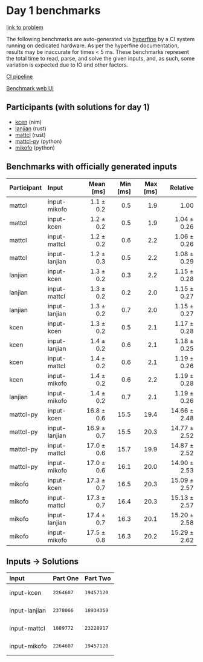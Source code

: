# Day 1 benchmarks

[link to problem](https://adventofcode.com/2024/day/1)

The following benchmarks are auto-generated via
[hyperfine](https://github.com/sharkdp/hyperfine) by a CI system running on
dedicated hardware. As per the hyperfine documentation, results may be
inaccurate for times < 5 ms. These benchmarks represent the total time to read,
parse, and solve the given inputs, and, as such, some variation is expected due
to IO and other factors.

[CI pipeline](http://ci.papercode.net:8080/teams/main/pipelines/aoc2024)

[Benchmark web UI](https://aoc.ancalagon.black)


## Participants (with solutions for day 1)

- [kcen](https://github.com/kcen/aoc2024) (nim)
- [lanjian](https://github.com/lanjian/aoc-2024) (rust)
- [mattcl](https://github.com/mattcl/aoc2024) (rust)
- [mattcl-py](https://github.com/mattcl/aoc2024-py) (python)
- [mikofo](https://github.com/mikofo/aoc2024) (python)


## Benchmarks with officially generated inputs

| Participant | Input | Mean [ms] | Min [ms] | Max [ms] | Relative |
|:---|:---|---:|---:|---:|---:|
| mattcl | input-mikofo | 1.1 ± 0.2 | 0.5 | 1.9 | 1.00 |
| mattcl | input-kcen | 1.2 ± 0.2 | 0.5 | 1.9 | 1.04 ± 0.26 |
| mattcl | input-mattcl | 1.2 ± 0.2 | 0.6 | 2.2 | 1.06 ± 0.26 |
| mattcl | input-lanjian | 1.2 ± 0.3 | 0.5 | 2.2 | 1.08 ± 0.29 |
| lanjian | input-kcen | 1.3 ± 0.2 | 0.3 | 2.2 | 1.15 ± 0.28 |
| lanjian | input-mattcl | 1.3 ± 0.2 | 0.2 | 2.0 | 1.15 ± 0.27 |
| lanjian | input-lanjian | 1.3 ± 0.2 | 0.7 | 2.0 | 1.15 ± 0.27 |
| kcen | input-kcen | 1.3 ± 0.2 | 0.5 | 2.1 | 1.17 ± 0.28 |
| kcen | input-lanjian | 1.4 ± 0.2 | 0.6 | 2.1 | 1.18 ± 0.25 |
| kcen | input-mattcl | 1.4 ± 0.2 | 0.6 | 2.1 | 1.19 ± 0.26 |
| kcen | input-mikofo | 1.4 ± 0.2 | 0.6 | 2.2 | 1.19 ± 0.28 |
| lanjian | input-mikofo | 1.4 ± 0.2 | 0.7 | 2.1 | 1.19 ± 0.26 |
| mattcl-py | input-kcen | 16.8 ± 0.6 | 15.5 | 19.4 | 14.66 ± 2.48 |
| mattcl-py | input-lanjian | 16.9 ± 0.7 | 15.5 | 20.3 | 14.77 ± 2.52 |
| mattcl-py | input-mattcl | 17.0 ± 0.6 | 15.7 | 19.9 | 14.87 ± 2.52 |
| mattcl-py | input-mikofo | 17.0 ± 0.6 | 16.1 | 20.0 | 14.90 ± 2.53 |
| mikofo | input-kcen | 17.3 ± 0.7 | 16.5 | 20.3 | 15.09 ± 2.57 |
| mikofo | input-mattcl | 17.3 ± 0.7 | 16.4 | 20.3 | 15.13 ± 2.57 |
| mikofo | input-lanjian | 17.4 ± 0.7 | 16.3 | 20.1 | 15.20 ± 2.58 |
| mikofo | input-mikofo | 17.5 ± 0.8 | 16.3 | 20.2 | 15.29 ± 2.62 |


## Inputs -> Solutions

| Input | Part One | Part Two |
|:---|:---|:---|
|input-kcen|<pre>2264607</pre>|<pre>19457120</pre>|
|input-lanjian|<pre>2378066</pre>|<pre>18934359</pre>|
|input-mattcl|<pre>1889772</pre>|<pre>23228917</pre>|
|input-mikofo|<pre>2264607</pre>|<pre>19457120</pre>|